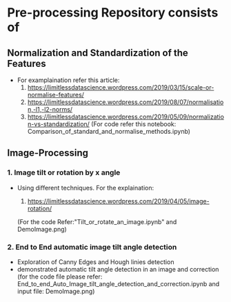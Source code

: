 # Pre-processing Repository consists of


## Normalization and Standardization of the Features
- For examplaination refer this article: 
    1. https://limitlessdatascience.wordpress.com/2019/03/15/scale-or-normalise-features/
    2. https://limitlessdatascience.wordpress.com/2019/08/07/normalisation,-l1,-l2-norms/
    3. https://limitlessdatascience.wordpress.com/2019/05/09/normalization-vs-standardization/
  (For code refer this notebook: Comparison_of_standard_and_normalise_methods.ipynb)


## Image-Processing
### 1. Image tilt or rotation by x angle 
- Using different techniques. For the explaination:
  1. https://limitlessdatascience.wordpress.com/2019/04/05/image-rotation/
  
  (For the code Refer:"Tilt_or_rotate_an_image.ipynb" and DemoImage.png)
  
### 2. End to End automatic image tilt angle detection
- Exploration of Canny Edges and Hough linies detection
- demonstrated automatic tilt angle detection in an image and correction
(for the code file please refer: End_to_end_Auto_Image_tilt_angle_detection_and_correction.ipynb and input file: DemoImage.png)
